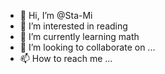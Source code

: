 - 👋 Hi, I’m @Sta-Mi
- 👀 I’m interested in reading
- 🌱 I’m currently learning math
- 💞️ I’m looking to collaborate on ...
- 📫 How to reach me ...

<!---
Sta-Mi/Sta-Mi is a ✨ special ✨ repository because its `README.md` (this file) appears on your GitHub profile.
You can click the Preview link to take a look at your changes.
--->

